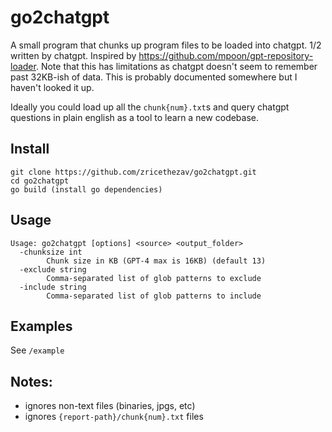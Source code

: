 # go2chatgpt
A small program that chunks up program files to be loaded into chatgpt. 1/2 written by chatgpt. Inspired by https://github.com/mpoon/gpt-repository-loader. Note that this has limitations as chatgpt doesn't seem to remember past 32KB-ish of data. This is probably documented somewhere but I haven't looked it up.

Ideally you could load up all the `chunk{num}.txt`s and query chatgpt questions in plain english as a tool to learn a new codebase.

## Install
```
git clone https://github.com/zricethezav/go2chatgpt.git
cd go2chatgpt
go build (install go dependencies)
```

## Usage
```
Usage: go2chatgpt [options] <source> <output_folder>
  -chunksize int
        Chunk size in KB (GPT-4 max is 16KB) (default 13)
  -exclude string
        Comma-separated list of glob patterns to exclude
  -include string
        Comma-separated list of glob patterns to include
```

## Examples
See `/example`

## Notes:
- ignores non-text files (binaries, jpgs, etc)
- ignores `{report-path}/chunk{num}.txt` files

